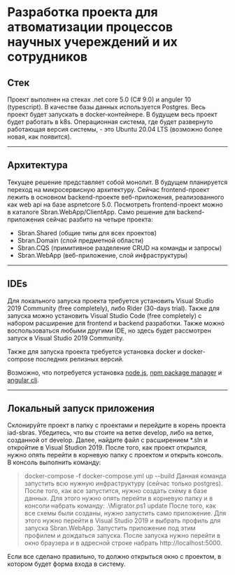 # Разработка проекта для атвоматизации процессов научных учереждений и их сотрудников #

## Стек ##
Проект выполнен на стеках .net core 5.0 (C# 9.0) и anguler 10 (typescript). В качестве базы данных используется Postgres. Весь проект будет запускать в docker-контейнере. В будущем весь проект будет работать в k8s. Операционная система, где будет развернуто работающая версия системы, - это Ubuntu 20.04 LTS (возможно более новая, как появится).

---

## Архитектура ##
Текущее решение представляет собой монолит. В будущем планируется переход на микросервисную архитектуру. Сейчас frontend-проект лежить в основном backend-проекте веб-приложения, реализованного как web api на базе aspnetcore 5.0. Посмотреть frontend-проект можно в каталоге Sbran.WebApp/ClientApp. Само решение для backend-приложения сейчас разбито на четыре проекта:
 - Sbran.Shared (общие типы для всех проектов)
 - Sbran.Domain (слой предметной области)
 - Sbran.CQS (примитивное разделение CRUD на команды и запросы)
 - Sbran.WebApp (веб-приложение, слой инфраструктуры)
 
---
 
## IDEs ##
Для локального запуска проекта требуется установить Visual Studio 2019 Community (free completely), либо Rider (30-days trial). Также для запуска можно установить Visual Studio Code (free completely) с набором расширение для frontend и backend разработки. Также можно воспользоваться любыми другими IDE, но здесь будет рассмотрен запуск в Visual Studio 2019 Community.

Также для запуска проекта требуется установка docker и docker-compose последних релизных версий.

Возможно, что потребуется установка [node.js](https://nodejs.org/en/), [npm package manager](https://docs.npmjs.com/about-npm) и [angular cli](https://angular.io/guide/setup-local#install-the-angular-cli).

---

## Локальный запуск приложения ##
Склонируйте проект в папку с проектами и перейдите в корень проекта iad-sbras. Убедитесь, что вы стоите на ветке develop, либо на ветке, созданной от develop. Далее, найдите файл с расширением \*.sln и откройтие в Visual Studion 2019. После того, как проект открылся, нужно опять перейти в корневую папку с проектом и открыть консоль. В консоль выполнить команду:
> docker-compose -f docker-compose.yml up --build
Данная команда запустить всю нужную инфраструктуру (сейчас только postgres).
После того, как все запустится, нужно создать схему в базе данных. Для этого нужно опять перейти в корневую папку и в консоли набрать команду:
> .\Migrator.ps1 update
После того, как все схемы были созданы, нужно запустить само приложение. Для этого нужно перейти в Visual Studio 2019 и выбрать профиль для запуска Sbran.WebApp. Запустить приложение под этим профилем и дождаться запуска. После запуска нужно перейти в окно браузера и в адресной строке набрать http://localhost:5000.

Если все сделано правильно, то должно открыться окно с проектом, в котором будет форма входа в систему.
